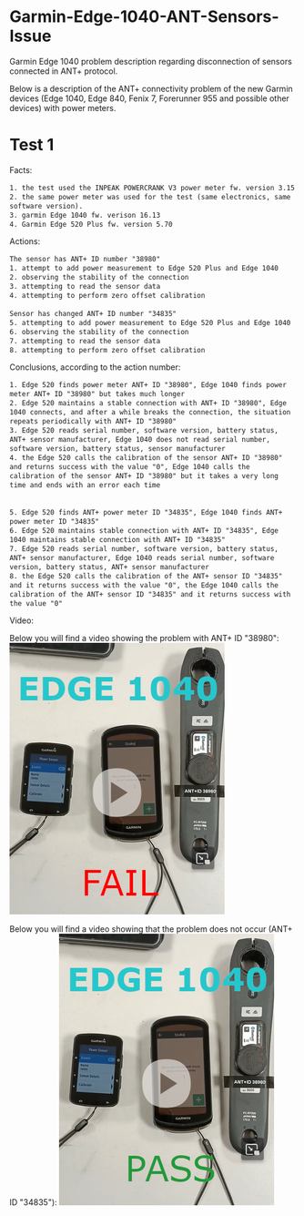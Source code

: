 
# Garmin-Edge-1040-ANT-Sensors-Issue

Garmin Edge 1040 problem description regarding disconnection of sensors connected in ANT+ protocol.

Below is a description of the ANT+ connectivity problem of the new Garmin devices (Edge 1040, Edge 840, Fenix 7, Forerunner 955 and possible other devices) with power meters.

# Test 1

Facts:
    
    1. the test used the INPEAK POWERCRANK V3 power meter fw. version 3.15
    2. the same power meter was used for the test (same electronics, same software version). 
    3. garmin Edge 1040 fw. verison 16.13
    4. Garmin Edge 520 Plus fw. version 5.70

Actions:

    The sensor has ANT+ ID number "38980"
    1. attempt to add power measurement to Edge 520 Plus and Edge 1040 
    2. observing the stability of the connection 
    3. attempting to read the sensor data
    4. attempting to perform zero offset calibration
    
    Sensor has changed ANT+ ID number "34835"
    5. attempting to add power measurement to Edge 520 Plus and Edge 1040 
    6. observing the stability of the connection 
    7. attempting to read the sensor data
    8. attempting to perform zero offset calibration

Conclusions, according to the action number:
    
    1. Edge 520 finds power meter ANT+ ID "38980", Edge 1040 finds power meter ANT+ ID "38980" but takes much longer 
    2. Edge 520 maintains a stable connection with ANT+ ID "38980", Edge 1040 connects, and after a while breaks the connection, the situation repeats periodically with ANT+ ID "38980"
    3. Edge 520 reads serial number, software version, battery status, ANT+ sensor manufacturer, Edge 1040 does not read serial number, software version, battery status, sensor manufacturer 
    4. the Edge 520 calls the calibration of the sensor ANT+ ID "38980" and returns success with the value "0", Edge 1040 calls the calibration of the sensor ANT+ ID "38980" but it takes a very long time and ends with an error each time 


    5. Edge 520 finds ANT+ power meter ID "34835", Edge 1040 finds ANT+ power meter ID "34835"
    6. Edge 520 maintains stable connection with ANT+ ID "34835", Edge 1040 maintains stable connection with ANT+ ID "34835"
    7. Edge 520 reads serial number, software version, battery status, ANT+ sensor manufacturer, Edge 1040 reads serial number, software version, battery status, ANT+ sensor manufacturer
    8. the Edge 520 calls the calibration of the ANT+ sensor ID "34835" and it returns success with the value "0", the Edge 1040 calls the calibration of the ANT+ sensor ID "34835" and it returns success with the value "0"

Video:

Below you will find a video showing the problem with ANT+ ID "38980":
<a href="https://www.dropbox.com/s/0glv9oq6ury0g5t/VID20230116152940.mp4?dl=0"><img src=images/scrsht_1.png></a>

Below you will find a video showing that the problem does not occur (ANT+ ID "34835"):
<a href="https://www.dropbox.com/s/ney4zsucbjsupgp/VID20230116152536.mp4?dl=0"><img src=images/scrsht_2.png></a>

